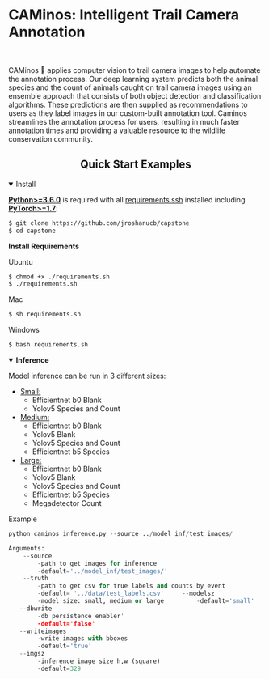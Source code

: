 # CAMinos: Intelligent Trail Camera Annotation

<br>
<p>
CAMinos 🦌 applies computer vision to trail camera images to help automate the annotation process. Our deep learning system predicts both the animal species and the count of animals caught on trail camera images using an ensemble approach that consists of both object detection and classification algorithms. These predictions are then supplied as recommendations to users as they label images in our custom-built annotation tool. Caminos streamlines the annotation process for users, resulting in much faster annotation times and providing a valuable resource to the wildlife conservation community. 

</p>

<!--
<a align="center" href="https://ultralytics.com/yolov5" target="_blank">
<img width="800" src="https://github.com/ultralytics/yolov5/releases/download/v1.0/banner-api.png"></a>
-->


## <div align="center">Quick Start Examples</div>

<details open>
<summary>Install</summary>

[**Python>=3.6.0**](https://www.python.org/) is required with all
[requirements.ssh](https://github.com/ultralytics/yolov5/blob/master/requirements.txt) installed including
[**PyTorch>=1.7**](https://pytorch.org/get-started/locally/):
<!-- $ sudo apt update && apt install -y libgl1-mesa-glx libsm6 libxext6 libxrender-dev -->

```bash
$ git clone https://github.com/jroshanucb/capstone
$ cd capstone
```

<b>Install Requirements</b>

Ubuntu

```bash
$ chmod +x ./requirements.sh
$ ./requirements.sh
```

Mac

```bash
$ sh requirements.sh
```
Windows

```bash
$ bash requirements.sh
```

</details>

<details open>
<summary><b>Inference</b></summary>

Model inference can be run in 3 different sizes:

- <u>Small:</u> 
	- Efficientnet b0 Blank 
	- Yolov5 Species and Count
- <u>Medium:</u> 
	- Efficientnet b0 Blank
	- Yolov5 Blank
	- Yolov5 Species and Count
	- Efficientnet b5 Species
- <u>Large:</u>
	- Efficientnet b0 Blank
	- Yolov5 Blank
	- Yolov5 Species and Count
	- Efficientnet b5 Species
	- Megadetector Count

Example

```python
python caminos_inference.py --source ../model_inf/test_images/

Arguments:
	--source 
		-path to get images for inference
		-default='../model_inf/test_images/'
	--truth
		-path to get csv for true labels and counts by event
   	 	-default= '../data/test_labels.csv'    	--modelsz
    	-model size: small, medium or large 		-default='small' 	
   --dbwrite
    	-db persistence enabler'
    	-default='false'  	
   --writeimages
		-write images with bboxes
		-default='true'
   --imgsz
		-inference image size h,w (square)
		-default=329
